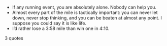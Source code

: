  - If any running event, you are absolutely alone. Nobody can help you.
 - Almost every part of the mile is tactically important: you can never let down, never stop thinking, and you can be beaten at almost any point. I suppose you could say it is like life.
 - I’d rather lose a 3:58 mile than win one in 4:10.

3 quotes